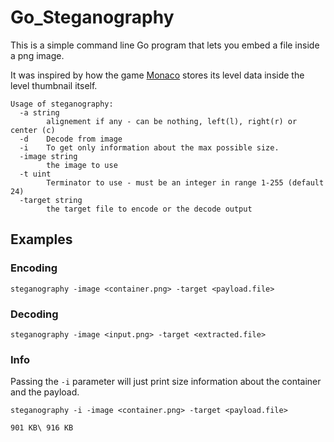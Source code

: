 # Go_Steganography

This is a simple command line Go program that lets you embed a file inside a png image.

It was inspired by how the game [Monaco](https://en.wikipedia.org/wiki/Monaco:_What's_Yours_Is_Mine) stores its level data inside the level thumbnail itself.

~~~
Usage of steganography:
  -a string
        alignement if any - can be nothing, left(l), right(r) or center (c)
  -d    Decode from image
  -i    To get only information about the max possible size.
  -image string
        the image to use
  -t uint
        Terminator to use - must be an integer in range 1-255 (default 24)
  -target string
        the target file to encode or the decode output
~~~

## Examples

### Encoding
`steganography -image <container.png> -target <payload.file>`

### Decoding
`steganography -image <input.png> -target <extracted.file>`

### Info
Passing the `-i` parameter will just print size information about the container and the payload.

`steganography -i -image <container.png> -target <payload.file>`

`901 KB\ 916 KB`
